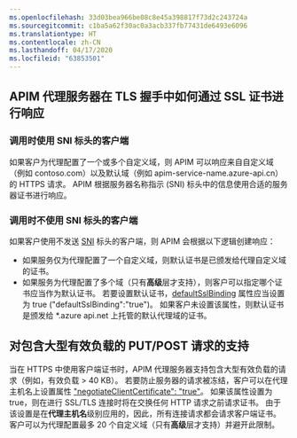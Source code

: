 ```yaml
---
ms.openlocfilehash: 33d03bea966be08c8e45a398817f73d2c243724a
ms.sourcegitcommit: c1ba5a62f30ac0a3acb337fb77431de6493e6096
ms.translationtype: HT
ms.contentlocale: zh-CN
ms.lasthandoff: 04/17/2020
ms.locfileid: "63853501"
---
```

## <a name="how-apim-proxy-server-responds-with-ssl-certificates-in-the-tls-handshake"></a>APIM 代理服务器在 TLS 握手中如何通过 SSL 证书进行响应

### <a name="clients-calling-with-sni-header"></a>调用时使用 SNI 标头的客户端
如果客户为代理配置了一个或多个自定义域，则 APIM 可以响应来自自定义域（例如 contoso.com）以及默认域（例如 apim-service-name.azure-api.cn）的 HTTPS 请求。 APIM 根据服务器名称指示 (SNI) 标头中的信息使用合适的服务器证书进行响应。

### <a name="clients-calling-without-sni-header"></a>调用时不使用 SNI 标头的客户端
如果客户使用不发送 [SNI](https://tools.ietf.org/html/rfc6066#section-3) 标头的客户端，则 APIM 会根据以下逻辑创建响应：

* 如果服务仅为代理配置了一个自定义域，则默认证书是已颁发给代理自定义域的证书。
* 如果服务为代理配置了多个域（只有**高级**层才支持），则客户可以指定哪个证书应当作为默认证书。 若要设置默认证书，[defaultSslBinding](https://docs.microsoft.com/rest/api/apimanagement/apimanagementservice/createorupdate#hostnameconfiguration) 属性应当设置为 true ("defaultSslBinding":"true")。 如果客户未设置该属性，则默认证书是颁发给 *.azure api.net 上托管的默认代理域的证书。

## <a name="support-for-putpost-request-with-large-payload"></a>对包含大型有效负载的 PUT/POST 请求的支持

当在 HTTPS 中使用客户端证书时，APIM 代理服务器支持包含大型有效负载的请求（例如，有效负载 > 40 KB）。 若要防止服务器的请求被冻结，客户可以在代理主机名上设置属性 ["negotiateClientCertificate": "true"](https://docs.microsoft.com/rest/api/apimanagement/ApiManagementService/CreateOrUpdate#hostnameconfiguration)。 如果该属性设置为 true，则在进行 SSL/TLS 连接时将在交换任何 HTTP 请求之前请求证书。 由于该设置是在**代理主机名**级别应用的，因此，所有连接请求都会请求客户端证书。 客户可以为代理配置最多 20 个自定义域（只有**高级**层才支持）并避开此限制。

